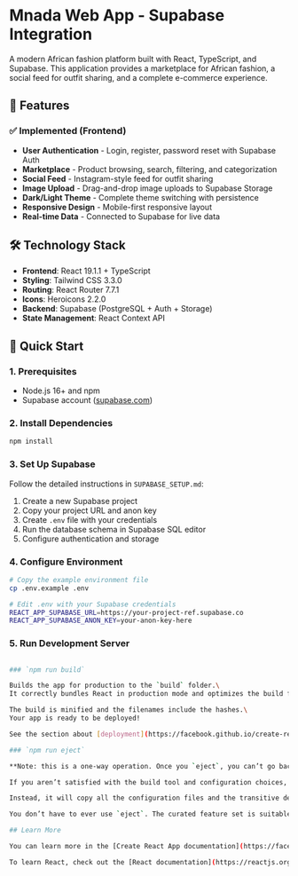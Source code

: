 # Mnada Web App - Supabase Integration

A modern African fashion platform built with React, TypeScript, and Supabase. This application provides a marketplace for African fashion, a social feed for outfit sharing, and a complete e-commerce experience.

## 🚀 Features

### ✅ Implemented (Frontend)
- **User Authentication** - Login, register, password reset with Supabase Auth
- **Marketplace** - Product browsing, search, filtering, and categorization
- **Social Feed** - Instagram-style feed for outfit sharing
- **Image Upload** - Drag-and-drop image uploads to Supabase Storage
- **Dark/Light Theme** - Complete theme switching with persistence
- **Responsive Design** - Mobile-first responsive layout
- **Real-time Data** - Connected to Supabase for live data

## 🛠 Technology Stack

- **Frontend**: React 19.1.1 + TypeScript
- **Styling**: Tailwind CSS 3.3.0
- **Routing**: React Router 7.7.1
- **Icons**: Heroicons 2.2.0
- **Backend**: Supabase (PostgreSQL + Auth + Storage)
- **State Management**: React Context API

## 🚀 Quick Start

### 1. Prerequisites
- Node.js 16+ and npm
- Supabase account ([supabase.com](https://supabase.com))

### 2. Install Dependencies
```bash
npm install
```

### 3. Set Up Supabase

Follow the detailed instructions in `SUPABASE_SETUP.md`:

1. Create a new Supabase project
2. Copy your project URL and anon key
3. Create `.env` file with your credentials
4. Run the database schema in Supabase SQL editor
5. Configure authentication and storage

### 4. Configure Environment
```bash
# Copy the example environment file
cp .env.example .env

# Edit .env with your Supabase credentials
REACT_APP_SUPABASE_URL=https://your-project-ref.supabase.co
REACT_APP_SUPABASE_ANON_KEY=your-anon-key-here
```

### 5. Run Development Server
```bash

### `npm run build`

Builds the app for production to the `build` folder.\
It correctly bundles React in production mode and optimizes the build for the best performance.

The build is minified and the filenames include the hashes.\
Your app is ready to be deployed!

See the section about [deployment](https://facebook.github.io/create-react-app/docs/deployment) for more information.

### `npm run eject`

**Note: this is a one-way operation. Once you `eject`, you can’t go back!**

If you aren’t satisfied with the build tool and configuration choices, you can `eject` at any time. This command will remove the single build dependency from your project.

Instead, it will copy all the configuration files and the transitive dependencies (webpack, Babel, ESLint, etc) right into your project so you have full control over them. All of the commands except `eject` will still work, but they will point to the copied scripts so you can tweak them. At this point you’re on your own.

You don’t have to ever use `eject`. The curated feature set is suitable for small and middle deployments, and you shouldn’t feel obligated to use this feature. However we understand that this tool wouldn’t be useful if you couldn’t customize it when you are ready for it.

## Learn More

You can learn more in the [Create React App documentation](https://facebook.github.io/create-react-app/docs/getting-started).

To learn React, check out the [React documentation](https://reactjs.org/).
